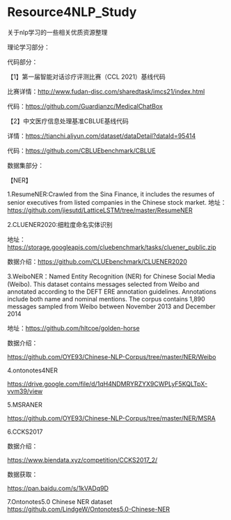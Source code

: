 # Resource4NLP_Study
关于nlp学习的一些相关优质资源整理

理论学习部分：



代码部分：

【1】第一届智能对话诊疗评测比赛（CCL 2021）基线代码

比赛详情：http://www.fudan-disc.com/sharedtask/imcs21/index.html

代码：https://github.com/Guardianzc/MedicalChatBox

【2】中文医疗信息处理基准CBLUE基线代码

详情：https://tianchi.aliyun.com/dataset/dataDetail?dataId=95414

代码：https://github.com/CBLUEbenchmark/CBLUE



数据集部分：

【NER】

1.ResumeNER:Crawled from the Sina Finance, it includes the resumes of senior executives from listed companies in the Chinese stock market. 
地址：https://github.com/jiesutd/LatticeLSTM/tree/master/ResumeNER

2.CLUENER2020:细粒度命名实体识别

地址：https://storage.googleapis.com/cluebenchmark/tasks/cluener_public.zip

数据介绍：https://github.com/CLUEbenchmark/CLUENER2020

3.WeiboNER：Named Entity Recognition (NER) for Chinese Social Media (Weibo). This dataset contains messages selected from Weibo and annotated according to the DEFT ERE annotation guidelines. Annotations include both name and nominal mentions. The corpus contains 1,890 messages sampled from Weibo between November 2013 and December 2014

地址：https://github.com/hltcoe/golden-horse

数据介绍：

https://github.com/OYE93/Chinese-NLP-Corpus/tree/master/NER/Weibo

4.ontonotes4NER

https://drive.google.com/file/d/1qH4NDMRYRZYX9CWPLyF5KQLTpX-vvm39/view

5.MSRANER

https://github.com/OYE93/Chinese-NLP-Corpus/tree/master/NER/MSRA

6.CCKS2017

数据介绍：

https://www.biendata.xyz/competition/CCKS2017_2/

数据获取：

https://pan.baidu.com/s/1kVADq9D

7.Ontonotes5.0 Chinese NER dataset
https://github.com/LindgeW/Ontonotes5.0-Chinese-NER


